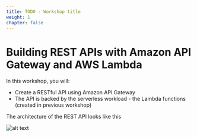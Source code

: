 ```yaml
---
title: TODO - Workshop title
weight: 1
chapter: false
---
```


# Building REST APIs with Amazon API Gateway and AWS Lambda

In this workshop, you will:

- Create a RESTful API using Amazon API Gateway
- The API is backed by the serverless workload - the Lambda functions (created in previous workshop)

The architecture of the REST API looks like this

![alt text](/images/diagrams/workshop-2--api-gateway--rest-api.drawio.svg)
